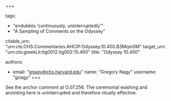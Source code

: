 +++

tags:
- "endukéōs ‘continuously, uninterruptedly’"
- "A Sampling of Comments on the Odyssey"

citable_urn: "urn:cts:CHS:Commentaries.AHCIP:Odyssey.10.450.B3Mqm5M"
target_urn: "urn:cts:greekLit:tlg0012.tlg002:10.450"
title: "Odyssey 10.450"

authors:
- email: "gnagy@chs.harvard.edu"
  name: "Gregory Nagy"
  username: "gnagy"
+++

<p>See the anchor comment at O.07.256. The ceremonial washing and anointing here is uninterrupted and therefore ritually effective. </p>